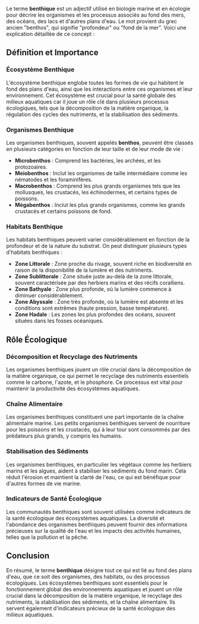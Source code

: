 Le terme **benthique** est un adjectif utilisé en biologie marine et en écologie pour décrire les organismes et les processus associés au fond des mers, des océans, des lacs et d'autres plans d'eau. Le mot provient du grec ancien "benthos", qui signifie "profondeur" ou "fond de la mer". Voici une explication détaillée de ce concept :

## Définition et Importance

### Écosystème Benthique

L'écosystème benthique englobe toutes les formes de vie qui habitent le fond des plans d'eau, ainsi que les interactions entre ces organismes et leur environnement. Cet écosystème est crucial pour la santé globale des milieux aquatiques car il joue un rôle clé dans plusieurs processus écologiques, tels que la décomposition de la matière organique, la régulation des cycles des nutriments, et la stabilisation des sédiments.

### Organismes Benthique

Les organismes benthiques, souvent appelés **benthos**, peuvent être classés en plusieurs catégories en fonction de leur taille et de leur mode de vie :

- **Microbenthos** : Comprend les bactéries, les archées, et les protozoaires.
- **Meiobenthos** : Inclut les organismes de taille intermédiaire comme les nématodes et les foraminifères.
- **Macrobenthos** : Comprend les plus grands organismes tels que les mollusques, les crustacés, les échinodermes, et certains types de poissons.
- **Mégabenthos** : Inclut les plus grands organismes, comme les grands crustacés et certains poissons de fond.

### Habitats Benthique

Les habitats benthiques peuvent varier considérablement en fonction de la profondeur et de la nature du substrat. On peut distinguer plusieurs types d'habitats benthiques :

- **Zone Littorale** : Zone proche du rivage, souvent riche en biodiversité en raison de la disponibilité de la lumière et des nutriments.
- **Zone Sublittorale** : Zone située juste au-delà de la zone littorale, souvent caractérisée par des herbiers marins et des récifs coralliens.
- **Zone Bathyale** : Zone plus profonde, où la lumière commence à diminuer considérablement.
- **Zone Abyssale** : Zone très profonde, où la lumière est absente et les conditions sont extrêmes (haute pression, basse température).
- **Zone Hadale** : Les zones les plus profondes des océans, souvent situées dans les fosses océaniques.

## Rôle Écologique

### Décomposition et Recyclage des Nutriments

Les organismes benthiques jouent un rôle crucial dans la décomposition de la matière organique, ce qui permet le recyclage des nutriments essentiels comme le carbone, l'azote, et le phosphore. Ce processus est vital pour maintenir la productivité des écosystèmes aquatiques.

### Chaîne Alimentaire

Les organismes benthiques constituent une part importante de la chaîne alimentaire marine. Les petits organismes benthiques servent de nourriture pour les poissons et les crustacés, qui à leur tour sont consommés par des prédateurs plus grands, y compris les humains.

### Stabilisation des Sédiments

Les organismes benthiques, en particulier les végétaux comme les herbiers marins et les algues, aident à stabiliser les sédiments du fond marin. Cela réduit l'érosion et maintient la clarté de l'eau, ce qui est bénéfique pour d'autres formes de vie marine.

### Indicateurs de Santé Écologique

Les communautés benthiques sont souvent utilisées comme indicateurs de la santé écologique des écosystèmes aquatiques. La diversité et l'abondance des organismes benthiques peuvent fournir des informations précieuses sur la qualité de l'eau et les impacts des activités humaines, telles que la pollution et la pêche.

## Conclusion

En résumé, le terme **benthique** désigne tout ce qui est lié au fond des plans d'eau, que ce soit des organismes, des habitats, ou des processus écologiques. Les écosystèmes benthiques sont essentiels pour le fonctionnement global des environnements aquatiques et jouent un rôle crucial dans la décomposition de la matière organique, le recyclage des nutriments, la stabilisation des sédiments, et la chaîne alimentaire. Ils servent également d'indicateurs précieux de la santé écologique des milieux aquatiques.